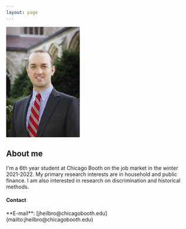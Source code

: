 ```yaml
---
layout: page
---
```



<html lang="en" style="width:100%;">
  <div class="row">
  <div class="col-md-4" markdown="1">
  <!-- ![Alt Text](../img/folder/blah.jpg) -->
  <img class="center-block" src="/images/JohnHeilbron-010.jpg" width=200>
  </div>
  <div class="col-md-8" markdown="1">
    <h2>About me</h2>
    <p>I'm a 6th year student at Chicago Booth on the job market in the winter 2021-2022. My primary research interests are in household and public finance. I am also interested in research on discrimination and historical methods.</p>
    <h4>Contact</h4>
    <p>**E-mail**: [jheilbro@chicagobooth.edu](mailto:jheilbro@chicagobooth.edu)</p>
  </div>
  </div>
</html>












 
